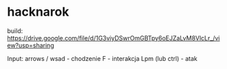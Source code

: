# hacknarok

build: https://drive.google.com/file/d/1G3viyDSwrOmGBTpy6oEJZaLvM8VlcLr_/view?usp=sharing

Input: 
  arrows / wsad - chodzenie
  F - interakcja
  Lpm (lub ctrl) - atak
